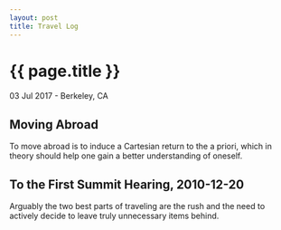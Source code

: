 ```yaml
---
layout: post
title: Travel Log
---
```


{{ page.title }}
================

<p class="meta">03 Jul 2017 - Berkeley, CA</p>

## Moving Abroad

To move abroad is to induce a Cartesian return to the a priori, which in theory should help one gain a better understanding of oneself.

## To the First Summit Hearing, 2010-12-20

Arguably the two best parts of traveling are the rush and the need to actively decide to leave truly unnecessary items behind.